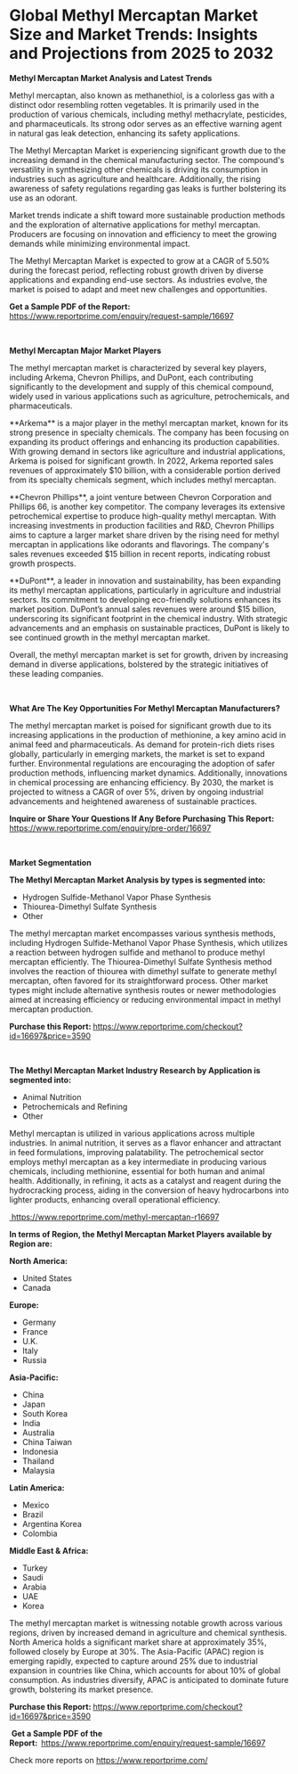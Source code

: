<p><h1>Global Methyl Mercaptan Market Size and Market Trends: Insights and Projections from 2025 to 2032</h1></p><p><strong>Methyl Mercaptan Market Analysis and Latest Trends</strong></p>
<p><p>Methyl mercaptan, also known as methanethiol, is a colorless gas with a distinct odor resembling rotten vegetables. It is primarily used in the production of various chemicals, including methyl methacrylate, pesticides, and pharmaceuticals. Its strong odor serves as an effective warning agent in natural gas leak detection, enhancing its safety applications.</p><p>The Methyl Mercaptan Market is experiencing significant growth due to the increasing demand in the chemical manufacturing sector. The compound's versatility in synthesizing other chemicals is driving its consumption in industries such as agriculture and healthcare. Additionally, the rising awareness of safety regulations regarding gas leaks is further bolstering its use as an odorant.</p><p>Market trends indicate a shift toward more sustainable production methods and the exploration of alternative applications for methyl mercaptan. Producers are focusing on innovation and efficiency to meet the growing demands while minimizing environmental impact. </p><p>The Methyl Mercaptan Market is expected to grow at a CAGR of 5.50% during the forecast period, reflecting robust growth driven by diverse applications and expanding end-use sectors. As industries evolve, the market is poised to adapt and meet new challenges and opportunities.</p></p>
<p><strong>Get a Sample PDF of the Report:&nbsp;</strong> <a href="https://www.reportprime.com/enquiry/request-sample/16697?utm_campaign=2459&utm_medium=2&utm_source=Github&utm_content=ia&utm_term=18032025&utm_id=methyl-mercaptan">https://www.reportprime.com/enquiry/request-sample/16697</a></p>
<p>&nbsp;</p>
<p><strong>Methyl Mercaptan Major Market Players</strong></p>
<p><p>The methyl mercaptan market is characterized by several key players, including Arkema, Chevron Phillips, and DuPont, each contributing significantly to the development and supply of this chemical compound, widely used in various applications such as agriculture, petrochemicals, and pharmaceuticals.</p><p>**Arkema** is a major player in the methyl mercaptan market, known for its strong presence in specialty chemicals. The company has been focusing on expanding its product offerings and enhancing its production capabilities. With growing demand in sectors like agriculture and industrial applications, Arkema is poised for significant growth. In 2022, Arkema reported sales revenues of approximately $10 billion, with a considerable portion derived from its specialty chemicals segment, which includes methyl mercaptan.</p><p>**Chevron Phillips**, a joint venture between Chevron Corporation and Phillips 66, is another key competitor. The company leverages its extensive petrochemical expertise to produce high-quality methyl mercaptan. With increasing investments in production facilities and R&D, Chevron Phillips aims to capture a larger market share driven by the rising need for methyl mercaptan in applications like odorants and flavorings. The company's sales revenues exceeded $15 billion in recent reports, indicating robust growth prospects.</p><p>**DuPont**, a leader in innovation and sustainability, has been expanding its methyl mercaptan applications, particularly in agriculture and industrial sectors. Its commitment to developing eco-friendly solutions enhances its market position. DuPont’s annual sales revenues were around $15 billion, underscoring its significant footprint in the chemical industry. With strategic advancements and an emphasis on sustainable practices, DuPont is likely to see continued growth in the methyl mercaptan market.</p><p>Overall, the methyl mercaptan market is set for growth, driven by increasing demand in diverse applications, bolstered by the strategic initiatives of these leading companies.</p></p>
<p>&nbsp;</p>
<p><strong>What Are The Key Opportunities For Methyl Mercaptan Manufacturers?</strong></p>
<p><p>The methyl mercaptan market is poised for significant growth due to its increasing applications in the production of methionine, a key amino acid in animal feed and pharmaceuticals. As demand for protein-rich diets rises globally, particularly in emerging markets, the market is set to expand further. Environmental regulations are encouraging the adoption of safer production methods, influencing market dynamics. Additionally, innovations in chemical processing are enhancing efficiency. By 2030, the market is projected to witness a CAGR of over 5%, driven by ongoing industrial advancements and heightened awareness of sustainable practices.</p></p>
<p><strong>Inquire or Share Your Questions If Any Before Purchasing This Report:</strong> <a href="https://www.reportprime.com/enquiry/pre-order/16697?utm_campaign=2459&utm_medium=2&utm_source=Github&utm_content=ia&utm_term=18032025&utm_id=methyl-mercaptan">https://www.reportprime.com/enquiry/pre-order/16697</a></p>
<p>&nbsp;</p>
<p><strong>Market Segmentation</strong></p>
<p><strong>The Methyl Mercaptan Market Analysis by types is segmented into:</strong></p>
<p><ul><li>Hydrogen Sulfide-Methanol Vapor Phase Synthesis</li><li>Thiourea-Dimethyl Sulfate Synthesis</li><li>Other</li></ul></p>
<p><p>The methyl mercaptan market encompasses various synthesis methods, including Hydrogen Sulfide-Methanol Vapor Phase Synthesis, which utilizes a reaction between hydrogen sulfide and methanol to produce methyl mercaptan efficiently. The Thiourea-Dimethyl Sulfate Synthesis method involves the reaction of thiourea with dimethyl sulfate to generate methyl mercaptan, often favored for its straightforward process. Other market types might include alternative synthesis routes or newer methodologies aimed at increasing efficiency or reducing environmental impact in methyl mercaptan production.</p></p>
<p><strong>Purchase this Report:&nbsp;</strong><a href="https://www.reportprime.com/checkout?id=16697&price=3590&utm_campaign=2459&utm_medium=2&utm_source=Github&utm_content=ia&utm_term=18032025&utm_id=methyl-mercaptan">https://www.reportprime.com/checkout?id=16697&price=3590</a></p>
<p>&nbsp;</p>
<p><strong>The Methyl Mercaptan Market Industry Research by Application is segmented into:</strong></p>
<p><ul><li>Animal Nutrition</li><li>Petrochemicals and Refining</li><li>Other</li></ul></p>
<p><p>Methyl mercaptan is utilized in various applications across multiple industries. In animal nutrition, it serves as a flavor enhancer and attractant in feed formulations, improving palatability. The petrochemical sector employs methyl mercaptan as a key intermediate in producing various chemicals, including methionine, essential for both human and animal health. Additionally, in refining, it acts as a catalyst and reagent during the hydrocracking process, aiding in the conversion of heavy hydrocarbons into lighter products, enhancing overall operational efficiency.</p></p>
<p><a href="https://www.reportprime.com/methyl-mercaptan-r16697?utm_campaign=2459&utm_medium=2&utm_source=Github&utm_content=ia&utm_term=18032025&utm_id=methyl-mercaptan">&nbsp;https://www.reportprime.com/methyl-mercaptan-r16697</a></p>
<p><strong>In terms of Region, the Methyl Mercaptan Market Players available by Region are:</strong></p>
<p>
    <p> <strong> North America: </strong>
        <ul>
            <li>United States</li>
            <li>Canada</li>
        </ul>
        </p> 
    <p> <strong> Europe: </strong>
        <ul>
            <li>Germany</li>
            <li>France</li>
            <li>U.K.</li>
            <li>Italy</li>
            <li>Russia</li>
        </ul>
        </p> 
    <p> <strong> Asia-Pacific: </strong>
        <ul>
            <li>China</li>
            <li>Japan</li>
            <li>South Korea</li>
            <li>India</li>
            <li>Australia</li>
            <li>China Taiwan</li>
            <li>Indonesia</li>
            <li>Thailand</li>
            <li>Malaysia</li>
        </ul>
        </p> 
    <p> <strong> Latin America: </strong>
        <ul>
            <li>Mexico</li>
            <li>Brazil</li>
            <li>Argentina Korea</li>
            <li>Colombia</li>
        </ul>
        </p> 
    <p> <strong> Middle East & Africa: </strong>
        <ul>
            <li>Turkey</li>
            <li>Saudi</li>
            <li>Arabia</li>
            <li>UAE</li>
            <li>Korea</li>
        </ul>
    </p>
    </p>
<p><p>The methyl mercaptan market is witnessing notable growth across various regions, driven by increased demand in agriculture and chemical synthesis. North America holds a significant market share at approximately 35%, followed closely by Europe at 30%. The Asia-Pacific (APAC) region is emerging rapidly, expected to capture around 25% due to industrial expansion in countries like China, which accounts for about 10% of global consumption. As industries diversify, APAC is anticipated to dominate future growth, bolstering its market presence.</p></p>
<p><strong>Purchase this Report: </strong><a href="https://www.reportprime.com/checkout?id=16697&price=3590&utm_campaign=2459&utm_medium=2&utm_source=Github&utm_content=ia&utm_term=18032025&utm_id=methyl-mercaptan">https://www.reportprime.com/checkout?id=16697&price=3590</a></p>
<p>&nbsp;<strong>Get a Sample PDF of the Report:&nbsp;&nbsp;</strong><a href="https://www.reportprime.com/enquiry/request-sample/16697?utm_campaign=2459&utm_medium=2&utm_source=Github&utm_content=ia&utm_term=18032025&utm_id=methyl-mercaptan">https://www.reportprime.com/enquiry/request-sample/16697</a></p>
<p><strong></strong></p>
<p>Check more reports on <a href="https://www.reportprime.com/?utm_campaign=2459&utm_medium=2&utm_source=Github&utm_content=ia&utm_term=18032025&utm_id=methyl-mercaptan">https://www.reportprime.com/</a></p>